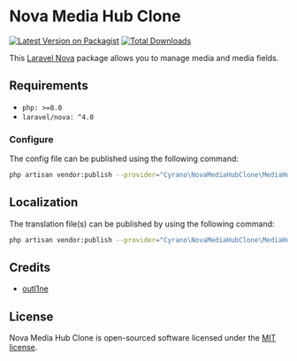 # Nova Media Hub Clone

[![Latest Version on Packagist](https://img.shields.io/packagist/v/cyrano/nova-media-hub-clone.svg?style=flat-square)](https://packagist.org/packages/cyrano/nova-media-hub-clone)
[![Total Downloads](https://img.shields.io/packagist/dt/cyrano/nova-media-hub-clone.svg?style=flat-square)](https://packagist.org/packages/cyrano/nova-media-hub-clone)

This [Laravel Nova](https://nova.laravel.com) package allows you to manage media and media fields.

## Requirements

- `php: >=8.0`
- `laravel/nova: ^4.0`

### Configure

The config file can be published using the following command:

```bash
php artisan vendor:publish --provider="Cyrano\NovaMediaHubClone\MediaHubServiceProvider" --tag="config"
```

## Localization

The translation file(s) can be published by using the following command:

```bash
php artisan vendor:publish --provider="Cyrano\NovaMediaHubClone\MediaHubServiceProvider" --tag="translations"
```

## Credits

- [outl1ne](https://github.com/outl1ne)

## License

Nova Media Hub Clone is open-sourced software licensed under the [MIT license](LICENSE.md).
